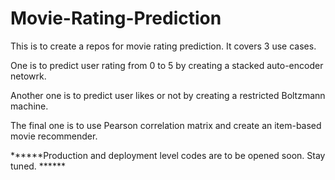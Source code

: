 # Movie-Rating-Prediction
This is to create a repos for movie rating prediction. It covers 3 use cases. 

One is to predict user rating from 0 to 5 by creating a stacked auto-encoder netowrk. 

Another one is to predict user likes or not by creating a restricted Boltzmann machine. 

The final one is to use Pearson correlation matrix and create an item-based movie recommender.

******Production and deployment level codes are to be opened soon. Stay tuned. ******

